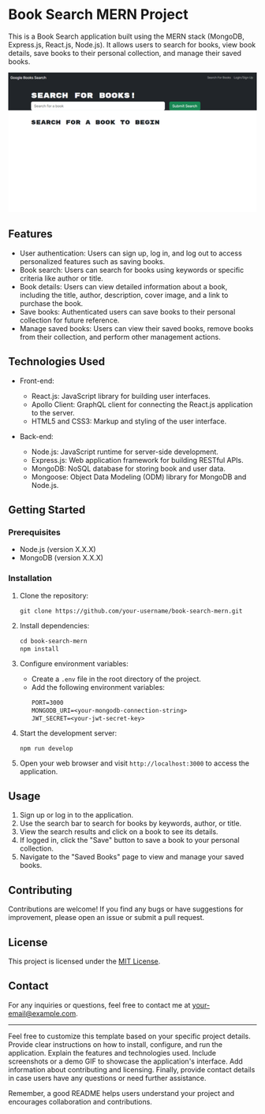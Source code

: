 # Book Search MERN Project

This is a Book Search application built using the MERN stack (MongoDB, Express.js, React.js, Node.js). It allows users to search for books, view book details, save books to their personal collection, and manage their saved books.

![App Screenshot](./client/src/assets/Screenshot%202023-07-12%20212847.png)

## Features

- User authentication: Users can sign up, log in, and log out to access personalized features such as saving books.
- Book search: Users can search for books using keywords or specific criteria like author or title.
- Book details: Users can view detailed information about a book, including the title, author, description, cover image, and a link to purchase the book.
- Save books: Authenticated users can save books to their personal collection for future reference.
- Manage saved books: Users can view their saved books, remove books from their collection, and perform other management actions.

## Technologies Used

- Front-end:
  - React.js: JavaScript library for building user interfaces.
  - Apollo Client: GraphQL client for connecting the React.js application to the server.
  - HTML5 and CSS3: Markup and styling of the user interface.

- Back-end:
  - Node.js: JavaScript runtime for server-side development.
  - Express.js: Web application framework for building RESTful APIs.
  - MongoDB: NoSQL database for storing book and user data.
  - Mongoose: Object Data Modeling (ODM) library for MongoDB and Node.js.

## Getting Started

### Prerequisites

- Node.js (version X.X.X)
- MongoDB (version X.X.X)

### Installation

1. Clone the repository:

   ```shell
   git clone https://github.com/your-username/book-search-mern.git
   ```

2. Install dependencies:

   ```shell
   cd book-search-mern
   npm install
   ```

3. Configure environment variables:
   - Create a `.env` file in the root directory of the project.
   - Add the following environment variables:
     ```
     PORT=3000
     MONGODB_URI=<your-mongodb-connection-string>
     JWT_SECRET=<your-jwt-secret-key>
     ```

4. Start the development server:

   ```shell
   npm run develop
   ```

5. Open your web browser and visit `http://localhost:3000` to access the application.

## Usage

1. Sign up or log in to the application.
2. Use the search bar to search for books by keywords, author, or title.
3. View the search results and click on a book to see its details.
4. If logged in, click the "Save" button to save a book to your personal collection.
5. Navigate to the "Saved Books" page to view and manage your saved books.

## Contributing

Contributions are welcome! If you find any bugs or have suggestions for improvement, please open an issue or submit a pull request.

## License

This project is licensed under the [MIT License](LICENSE).

## Contact

For any inquiries or questions, feel free to contact me at [your-email@example.com](mailto:your-email@example.com).

---

Feel free to customize this template based on your specific project details. Provide clear instructions on how to install, configure, and run the application. Explain the features and technologies used. Include screenshots or a demo GIF to showcase the application's interface. Add information about contributing and licensing. Finally, provide contact details in case users have any questions or need further assistance.

Remember, a good README helps users understand your project and encourages collaboration and contributions.